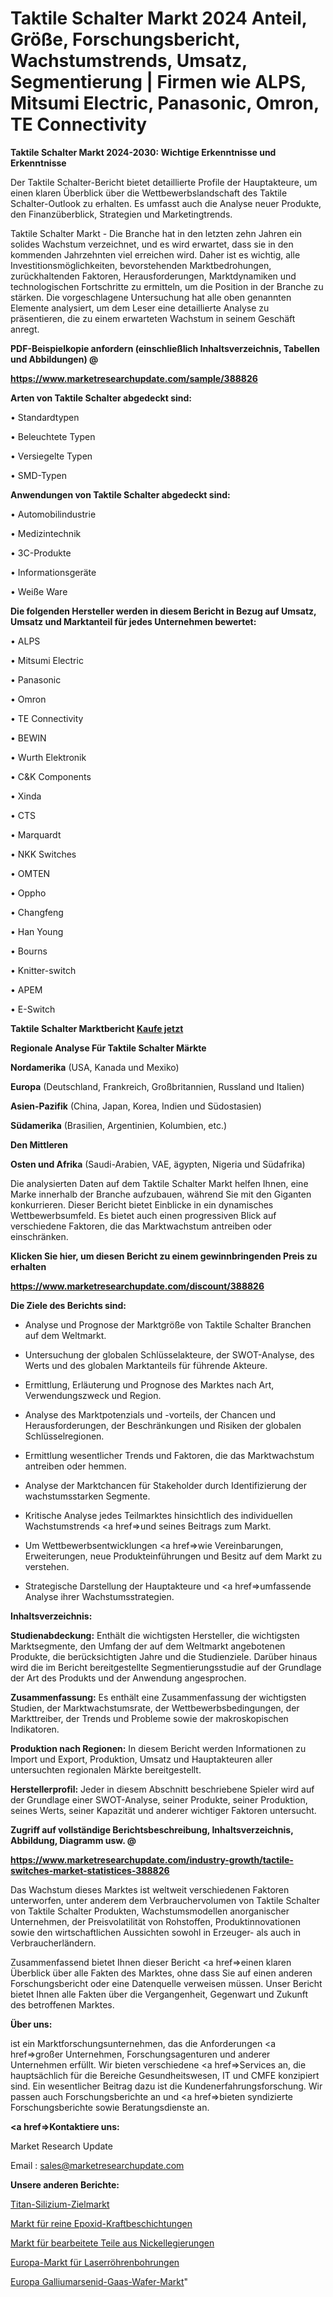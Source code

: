 # Taktile Schalter Markt 2024 Anteil, Größe, Forschungsbericht, Wachstumstrends, Umsatz, Segmentierung | Firmen wie ALPS, Mitsumi Electric, Panasonic, Omron, TE Connectivity

<strong>Taktile Schalter Markt 2024-2030: Wichtige Erkenntnisse und Erkenntnisse</strong>

Der Taktile Schalter-Bericht bietet detaillierte Profile der Hauptakteure, um einen klaren Überblick über die Wettbewerbslandschaft des Taktile Schalter-Outlook zu erhalten. Es umfasst auch die Analyse neuer Produkte, den Finanzüberblick, Strategien und Marketingtrends.

Taktile Schalter Markt - Die Branche hat in den letzten zehn Jahren ein solides Wachstum verzeichnet, und es wird erwartet, dass sie in den kommenden Jahrzehnten viel erreichen wird. Daher ist es wichtig, alle Investitionsmöglichkeiten, bevorstehenden Marktbedrohungen, zurückhaltenden Faktoren, Herausforderungen, Marktdynamiken und technologischen Fortschritte zu ermitteln, um die Position in der Branche zu stärken. Die vorgeschlagene Untersuchung hat alle oben genannten Elemente analysiert, um dem Leser eine detaillierte Analyse zu präsentieren, die zu einem erwarteten Wachstum in seinem Geschäft anregt.



<strong><b>PDF-Beispielkopie anfordern (einschließlich Inhaltsverzeichnis, Tabellen und Abbildungen) @ </b></strong>

<strong><a href=https://www.marketresearchupdate.com/sample/388826>

<strong>https://www.marketresearchupdate.com/sample/388826</u></a></strong></strong>



<strong>Arten von Taktile Schalter abgedeckt sind:</strong>

• Standardtypen

• Beleuchtete Typen

• Versiegelte Typen

• SMD-Typen



<strong>Anwendungen von Taktile Schalter abgedeckt sind:</strong>

• Automobilindustrie

• Medizintechnik

• 3C-Produkte

• Informationsgeräte

• Weiße Ware



<strong>Die folgenden Hersteller werden in diesem Bericht in Bezug auf Umsatz, Umsatz und Marktanteil für jedes Unternehmen bewertet:</strong>

• ALPS

• Mitsumi Electric

• Panasonic

• Omron

• TE Connectivity

• BEWIN

• Wurth Elektronik

• C&K Components

• Xinda

• CTS

• Marquardt

• NKK Switches

• OMTEN

• Oppho

• Changfeng

• Han Young

• Bourns

• Knitter-switch

• APEM

• E-Switch



<strong>Taktile Schalter Marktbericht <a href=https://www.marketresearchupdate.com/buynow/388826>Kaufe jetzt</a></strong>



<strong>Regionale Analyse Für Taktile Schalter Märkte</strong>



<strong>Nordamerika</strong> (USA, Kanada und Mexiko)



<strong>Europa</strong> (Deutschland, Frankreich, Großbritannien, Russland und Italien)



<strong>Asien-Pazifik</strong> (China, Japan, Korea, Indien und Südostasien)



<strong>Südamerika</strong> (Brasilien, Argentinien, Kolumbien, etc.)



<strong>Den Mittleren</strong> 

<strong>Osten und Afrika</strong> (Saudi-Arabien, VAE, ägypten, Nigeria und Südafrika)

Die analysierten Daten auf dem Taktile Schalter Markt helfen Ihnen, eine Marke innerhalb der Branche aufzubauen, während Sie mit den Giganten konkurrieren. Dieser Bericht bietet Einblicke in ein dynamisches Wettbewerbsumfeld. Es bietet auch einen progressiven Blick auf verschiedene Faktoren, die das Marktwachstum antreiben oder einschränken.



<strong>Klicken Sie hier, um diesen Bericht zu einem gewinnbringenden Preis zu erhalten
</strong>

<strong><a href=https://www.marketresearchupdate.com/discount/388826>https://www.marketresearchupdate.com/discount/388826</b></u></strong></a>



<strong>Die Ziele des Berichts sind:</strong>

- Analyse und Prognose der Marktgröße von Taktile Schalter Branchen auf dem Weltmarkt.

- Untersuchung der globalen Schlüsselakteure, der SWOT-Analyse, des Werts und des globalen Marktanteils für führende Akteure.

- Ermittlung, Erläuterung und Prognose des Marktes nach Art, Verwendungszweck und Region.

- Analyse des Marktpotenzials und -vorteils, der Chancen und Herausforderungen, der Beschränkungen und Risiken der globalen Schlüsselregionen.

- Ermittlung wesentlicher Trends und Faktoren, die das Marktwachstum antreiben oder hemmen.

- Analyse der Marktchancen für Stakeholder durch Identifizierung der wachstumsstarken Segmente.

- Kritische Analyse jedes Teilmarktes hinsichtlich des individuellen Wachstumstrends <a href=>und</a> seines Beitrags zum Markt.

- Um Wettbewerbsentwicklungen <a href=>wie</a> Vereinbarungen, Erweiterungen, neue Produkteinführungen und Besitz auf dem Markt zu verstehen.

- Strategische Darstellung der Hauptakteure und <a href=>umfas</a>sende Analyse ihrer Wachstumsstrategien.



<strong>Inhaltsverzeichnis:</strong>



<strong>Studienabdeckung:</strong> Enthält die wichtigsten Hersteller, die wichtigsten Marktsegmente, den Umfang der auf dem Weltmarkt angebotenen Produkte, die berücksichtigten Jahre und die Studienziele. Darüber hinaus wird die im Bericht bereitgestellte Segmentierungsstudie auf der Grundlage der Art des Produkts und der Anwendung angesprochen.



<strong>Zusammenfassung:</strong> Es enthält eine Zusammenfassung der wichtigsten Studien, der Marktwachstumsrate, der Wettbewerbsbedingungen, der Markttreiber, der Trends und Probleme sowie der makroskopischen Indikatoren.



<strong>Produktion nach Regionen:</strong> In diesem Bericht werden Informationen zu Import und Export, Produktion, Umsatz und Hauptakteuren aller untersuchten regionalen Märkte bereitgestellt.



<strong>Herstellerprofil:</strong> Jeder in diesem Abschnitt beschriebene Spieler wird auf der Grundlage einer SWOT-Analyse, seiner Produkte, seiner Produktion, seines Werts, seiner Kapazität und anderer wichtiger Faktoren untersucht.



<strong><b>Zugriff auf vollständige Berichtsbeschreibung, Inhaltsverzeichnis, Abbildung, Diagramm usw. @ </b></strong>

<strong><a href=https://www.marketresearchupdate.com/industry-growth/tactile-switches-market-statistices-388826>https://www.marketresearchupdate.com/industry-growth/tactile-switches-market-statistices-388826</a></strong>

Das Wachstum dieses Marktes ist weltweit verschiedenen Faktoren unterworfen, unter anderem dem Verbrauchervolumen von Taktile Schalter von Taktile Schalter Produkten, Wachstumsmodellen anorganischer Unternehmen, der Preisvolatilität von Rohstoffen, Produktinnovationen sowie den wirtschaftlichen Aussichten sowohl in Erzeuger- als auch in Verbraucherländern.

Zusammenfassend bietet Ihnen dieser Bericht <a href=>einen</a> klaren Überblick über alle Fakten des Marktes, ohne dass Sie auf einen anderen Forschungsbericht oder eine Datenquelle verweisen müssen. Unser Bericht bietet Ihnen alle Fakten über die Vergangenheit, Gegenwart und Zukunft des betroffenen Marktes.



<strong>Über uns:</strong>

 ist ein Marktforschungsunternehmen, das die Anforderungen <a href=>großer</a> Unternehmen, Forschungsagenturen und anderer Unternehmen erfüllt. Wir bieten verschiedene <a href=>Services</a> an, die hauptsächlich für die Bereiche Gesundheitswesen, IT und CMFE konzipiert sind. Ein wesentlicher Beitrag dazu ist die Kundenerfahrungsforschung. Wir passen auch Forschungsberichte an und <a href=>bieten</a> syndizierte Forschungsberichte sowie Beratungsdienste an.



<strong><a href=>Kontaktiere uns:</a></strong>

Market Research Update

Email : sales@marketresearchupdate.com



<strong>Unsere anderen Berichte:</strong>

<a href=https://www.linkedin.com/pulse/titanium-silicon-target-market-witness-huge-growth>Titan-Silizium-Zielmarkt</a>

<a href=https://www.linkedin.com/pulse/pure-epoxy-power-coatings-market-size-share-outlook>Markt für reine Epoxid-Kraftbeschichtungen</a>

<a href=https://www.linkedin.com/pulse/nickel-alloys-machined-parts-market-analysis>Markt für bearbeitete Teile aus Nickellegierungen</a>

<a href=https://www.linkedin.com/pulse/europe-laser-tubes-bores-market-2023-challenges>Europa-Markt für Laserröhrenbohrungen</a>

<a href=https://www.linkedin.com/pulse/europe-gallium-arsenide-gaas-wafers-market-2023-new-study>Europa Galliumarsenid-Gaas-Wafer-Markt</a>"
